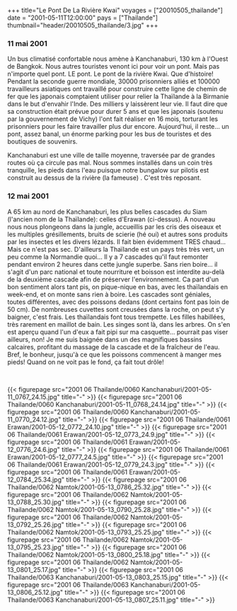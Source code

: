 +++
title="Le Pont  De La Rivière Kwai"
voyages = ["20010505_thailande"]
date = "2001-05-11T12:00:00"
pays = ["Thailande"]
thumbnail="header/20010505_thailande/3.jpg"
+++
### 11 mai 2001

 Un bus climatisé confortable nous amène à Kanchanaburi, 130 km à l'Ouest de 
Bangkok. Nous autres touristes venont ici pour voir un pont. Mais pas n'importe 
quel pont. LE pont. Le pont de la rivière Kwai. Que d'histoire! Pendant la seconde 
guerre mondiale, 30000 prisonniers alliés et 100000 travailleurs asiatiques 
ont travaillé pour construire cette ligne de chemin de fer que les japonais 
comptaient utiliser pour relier la Thaïlande à la Birmanie dans le but d'envahir 
l'Inde. Des milliers y laissèrent leur vie. Il faut dire que sa construction 
était prévue pour durer 5 ans et que les japonais (soutenu par la gouvernement 
de Vichy) l'ont fait réaliser en 16 mois, torturant les prisonniers pour les 
faire travailler plus dur encore. Aujourd'hui, il reste... un pont, assez banal, 
un énorme parking pour les bus de touristes et des boutiques de souvenirs. 

Kanchanaburi est une ville de taille moyenne, traversée par de grandes routes 
où ça circule pas mal. Nous sommes installés dans un coin très tranquille, les 
pieds dans l'eau puisque notre bungalow sur pilotis est construit au dessus 
de la rivière (la fameuse) . C'est très reposant.

### 12 mai 2001

A 65 km au nord de Kanchanaburi, les plus belles cascades du Siam (l'ancien 
nom de la Thaïlande): celles d'Erawan (ci-dessus). A nouveau nous nous plongeons 
dans la jungle, accueillis par les cris des oiseaux et les multiples grésillements, 
bruits de scierie (hé oui) et autres sons produits par les insectes et les divers 
lézards. Il fait bien évidemment TRES chaud... Mais ce n'est pas sec. D'ailleurs 
la Thaïlande est un pays très très vert, un peu comme la Normandie quoi... Il 
y a 7 cascades qu'il faut remonter pendant environ 2 heures dans cette jungle 
superbe. Sans rien boire... il s'agit d'un parc national et toute nourriture 
et boisson est interdite au-delà de la deuxième cascade afin de préserver l'environnement. 
Ca part d'un bon sentiment alors tant pis, on pique-nique en bas, avec les thaïlandais 
en week-end, et on monte sans rien à boire. Les cascades sont géniales, toutes 
différentes, avec des poissons dedans (dont certains font pas loin de 50 cm). 
De nombreuses cuvettes sont creusées dans la roche, on peut s'y baigner, c'est 
frais. Les thaïlandais font tous trempette. Les filles habillées, très rarement 
en maillot de bain. Les singes sont là, dans les arbres. On s'en est aperçu 
quand l'un d'eux a fait pipi sur ma casquette... pourrait pas viser ailleurs, 
non! Je me suis baignée dans un des magnifiques bassins calcaires, profitant 
du massage de la cascade et de la fraîcheur de l'eau. Bref, le bonheur, jusqu'à 
ce que les poissons commencent à manger mes pieds! Quand on ne voit pas le fond, 
ça fait tout drôle!

&nbsp;


{{< figurepage src="2001 06 Thailande/0060 Kanchanaburi/2001-05-11_0767_24.15.jpg" title="-"  >}}
{{< figurepage src="2001 06 Thailande/0060 Kanchanaburi/2001-05-11_0768_24.14.jpg" title="-"  >}}
{{< figurepage src="2001 06 Thailande/0060 Kanchanaburi/2001-05-11_0770_24.12.jpg" title="-"  >}}
{{< figurepage src="2001 06 Thailande/0061 Erawan/2001-05-12_0772_24.10.jpg" title="-"  >}}
{{< figurepage src="2001 06 Thailande/0061 Erawan/2001-05-12_0773_24.9.jpg" title="-"  >}}
{{< figurepage src="2001 06 Thailande/0061 Erawan/2001-05-12_0776_24.6.jpg" title="-"  >}}
{{< figurepage src="2001 06 Thailande/0061 Erawan/2001-05-12_0777_24.5.jpg" title="-"  >}}
{{< figurepage src="2001 06 Thailande/0061 Erawan/2001-05-12_0779_24.3.jpg" title="-"  >}}
{{< figurepage src="2001 06 Thailande/0061 Erawan/2001-05-12_0784_25.34.jpg" title="-"  >}}
{{< figurepage src="2001 06 Thailande/0062 Namtok/2001-05-13_0786_25.32.jpg" title="-"  >}}
{{< figurepage src="2001 06 Thailande/0062 Namtok/2001-05-13_0788_25.30.jpg" title="-"  >}}
{{< figurepage src="2001 06 Thailande/0062 Namtok/2001-05-13_0790_25.28.jpg" title="-"  >}}
{{< figurepage src="2001 06 Thailande/0062 Namtok/2001-05-13_0792_25.26.jpg" title="-"  >}}
{{< figurepage src="2001 06 Thailande/0062 Namtok/2001-05-13_0793_25.25.jpg" title="-"  >}}
{{< figurepage src="2001 06 Thailande/0062 Namtok/2001-05-13_0795_25.23.jpg" title="-"  >}}
{{< figurepage src="2001 06 Thailande/0062 Namtok/2001-05-13_0800_25.18.jpg" title="-"  >}}
{{< figurepage src="2001 06 Thailande/0062 Namtok/2001-05-13_0801_25.17.jpg" title="-"  >}}
{{< figurepage src="2001 06 Thailande/0063 Kanchanaburi/2001-05-13_0803_25.15.jpg" title="-"  >}}
{{< figurepage src="2001 06 Thailande/0063 Kanchanaburi/2001-05-13_0806_25.12.jpg" title="-"  >}}
{{< figurepage src="2001 06 Thailande/0063 Kanchanaburi/2001-05-13_0807_25.11.jpg" title="-"  >}}


